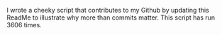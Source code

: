 I wrote a cheeky script that contributes to my Github by updating this ReadMe to illustrate why more than commits matter. This script has run 3606 times.